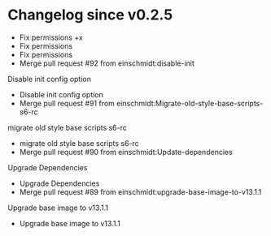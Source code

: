 # Changelog since v0.2.5
- Fix permissions +x 
- Fix permissions 
- Fix permissions 
- Merge pull request #92 from einschmidt:disable-init

Disable init config option 
- Disable init config option 
- Merge pull request #91 from einschmidt:Migrate-old-style-base-scripts-s6-rc

migrate old style base scripts s6-rc 
- migrate old style base scripts s6-rc 
- Merge pull request #90 from einschmidt:Update-dependencies

Upgrade Dependencies 
- Upgrade Dependencies 
- Merge pull request #89 from einschmidt:upgrade-base-image-to-v13.1.1

Upgrade base image to v13.1.1 
- Upgrade base image to v13.1.1 
